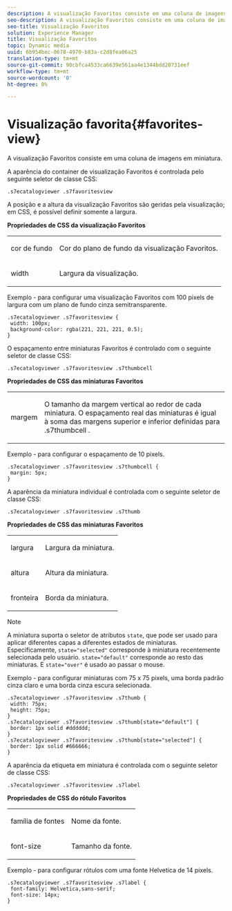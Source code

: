 ```yaml
---
description: A visualização Favoritos consiste em uma coluna de imagens em miniatura.
seo-description: A visualização Favoritos consiste em uma coluna de imagens em miniatura.
seo-title: Visualização Favoritos
solution: Experience Manager
title: Visualização Favoritos
topic: Dynamic media
uuid: 6b954bec-0678-4970-b83a-c2d8fea06a25
translation-type: tm+mt
source-git-commit: 90cbfca4533ca6639e561aa4e1344bdd20731eef
workflow-type: tm+mt
source-wordcount: '0'
ht-degree: 0%

---
```



# Visualização favorita{#favorites-view}

A visualização Favoritos consiste em uma coluna de imagens em miniatura.

<!--<a id="section_B6EFCCADB5A5495DAE6BBE42F7F405CB"></a>-->

A aparência do container de visualização Favoritos é controlada pelo seguinte seletor de classe CSS:

```
.s7ecatalogviewer .s7favoritesview
```

A posição e a altura da visualização Favoritos são geridas pela visualização; em CSS, é possível definir somente a largura.

**Propriedades de CSS da visualização Favoritos**

<table id="table_C48C56E696304C9BAFEE71BA9EA9A174"> 
 <tbody> 
  <tr> 
   <td colname="col1"> <p> <span class="codeph"> cor de fundo  </span> </p> </td> 
   <td colname="col2"> <p> Cor do plano de fundo da visualização Favoritos. </p> </td> 
  </tr> 
  <tr> 
   <td colname="col1"> <p> <span class="codeph"> width </span> </p> </td> 
   <td colname="col2"> <p>Largura da visualização. </p> </td> 
  </tr> 
 </tbody> 
</table>

Exemplo - para configurar uma visualização Favoritos com 100 pixels de largura com um plano de fundo cinza semitransparente.

```
.s7ecatalogviewer .s7favoritesview { 
 width: 100px; 
 background-color: rgba(221, 221, 221, 0.5); 
}
```

O espaçamento entre miniaturas Favoritos é controlado com o seguinte seletor de classe CSS:

```
.s7ecatalogviewer .s7favoritesview .s7thumbcell
```

**Propriedades de CSS das miniaturas Favoritos**

<table id="table_EED8CE63D805458196DE0E87C7E9945F"> 
 <tbody> 
  <tr> 
   <td colname="col1"> <p> <span class="codeph"> margem  </span> </p> </td> 
   <td colname="col2"> <p> O tamanho da margem vertical ao redor de cada miniatura. O espaçamento real das miniaturas é igual à soma das margens superior e inferior definidas para <span class="codeph"> .s7thumbcell </span>. </p> </td> 
  </tr> 
 </tbody> 
</table>

Exemplo - para configurar o espaçamento de 10 pixels.

```
.s7ecatalogviewer .s7favoritesview .s7thumbcell { 
 margin: 5px; 
}
```

A aparência da miniatura individual é controlada com o seguinte seletor de classe CSS:

```
.s7ecatalogviewer .s7favoritesview .s7thumb
```

**Propriedades de CSS das miniaturas Favoritos**

<table id="table_6F5B1438CAFA49E9B33400C6970ABDA1"> 
 <tbody> 
  <tr> 
   <td colname="col1"> <p> <span class="codeph"> largura  </span> </p> </td> 
   <td colname="col2"> <p>Largura da miniatura. </p> </td> 
  </tr> 
  <tr> 
   <td colname="col1"> <p> <span class="codeph"> altura  </span> </p> </td> 
   <td colname="col2"> <p>Altura da miniatura. </p> </td> 
  </tr> 
  <tr> 
   <td colname="col1"> <p> <span class="codeph"> fronteira  </span> </p> </td> 
   <td colname="col2"> <p>Borda da miniatura. </p> </td> 
  </tr> 
 </tbody> 
</table>

>[!NOTE]
>
>A miniatura suporta o seletor de atributos `state`, que pode ser usado para aplicar diferentes capas a diferentes estados de miniaturas. Especificamente, `state="selected"` corresponde à miniatura recentemente selecionada pelo usuário. `state="default"` corresponde ao resto das miniaturas. E `state="over"` é usado ao passar o mouse.

Exemplo - para configurar miniaturas com 75 x 75 pixels, uma borda padrão cinza claro e uma borda cinza escura selecionada.

```
.s7ecatalogviewer .s7favoritesview .s7thumb { 
 width: 75px; 
 height: 75px;  
} 
.s7ecatalogviewer .s7favoritesview .s7thumb[state="default"] { 
 border: 1px solid #dddddd; 
} 
.s7ecatalogviewer .s7favoritesview .s7thumb[state="selected"] { 
 border: 1px solid #666666; 
}
```

A aparência da etiqueta em miniatura é controlada com o seguinte seletor de classe CSS:

```
.s7ecatalogviewer .s7favoritesview .s7label
```

**Propriedades de CSS do rótulo Favoritos**

<table id="table_B41339A16ACB46CB87D3EB1FD05FA2CD"> 
 <tbody> 
  <tr> 
   <td colname="col1"> <p> <span class="codeph"> família de fontes  </span> </p> </td> 
   <td colname="col2"> <p>Nome da fonte. </p> </td> 
  </tr> 
  <tr> 
   <td colname="col1"> <p> <span class="codeph"> font-size  </span> </p> </td> 
   <td colname="col2"> <p>Tamanho da fonte. </p> </td> 
  </tr> 
 </tbody> 
</table>

Exemplo - para configurar rótulos com uma fonte Helvetica de 14 pixels.

```
.s7ecatalogviewer .s7favoritesview .s7label { 
 font-family: Helvetica,sans-serif; 
 font-size: 14px; 
}
```

